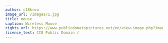 ```yaml
---
author: c18krou
image_url: /images/1.jpg
title: mouse 
caption: Wireless Mouse
rights_url: https://www.publicdomainpictures.net/en/view-image.php?image=3277&picture=wireless-mouse 
licence_text: CC0 Public Domain / 
---
```

